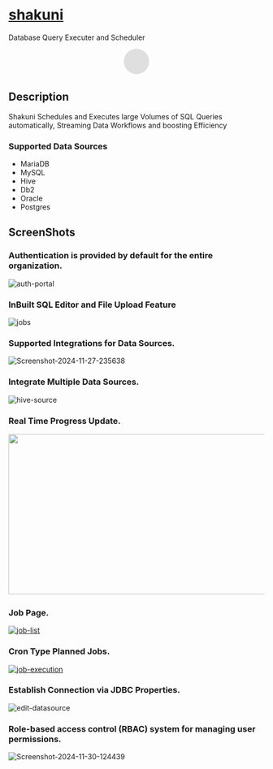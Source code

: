 # <a href="https://shakuni.lawlie8.org">shakuni</a>

Database Query Executer and Scheduler

<div id="header" align="center">
 <img src="shakuni-ui/public/solid-circle-gray.png" alt="Shakuni" height="50px" width="50px">
</div>

## Description

Shakuni Schedules and Executes large Volumes of SQL Queries automatically, Streaming Data Workflows and boosting Efficiency

### Supported Data Sources
- MariaDB
- MySQL
- Hive
- Db2
- Oracle
- Postgres

## ScreenShots

### Authentication is provided by default for the entire organization.
<img src="https://i.ibb.co/BzvwRGc/auth-portal.png" alt="auth-portal" border="0"></img>
### InBuilt SQL Editor and File Upload Feature
<img src="https://i.ibb.co/QjDCk1D/jobs.png" alt="jobs" border="0" ></img>
### Supported Integrations for Data Sources.
<img src="https://i.ibb.co/qd3QcS3/Screenshot-2024-11-27-235638.png" alt="Screenshot-2024-11-27-235638" border="0"></img>
### Integrate Multiple Data Sources.
<img src="https://i.ibb.co/xSNFMBV/hive-source.png" alt="hive-source" border="0"></img>
### Real Time Progress Update.
<img src="https://github.com/lawlie8/shakuni/blob/main/shakuni-ui/public/misc/demo.gif" height="316px" width="600px" border="0"></img>
### Job Page.
<a href="https://ibb.co/Pzmc61c"><img src="https://i.ibb.co/wr0SzpS/job-list.png" alt="job-list" border="0"></a>
### Cron Type Planned Jobs.
<a href="https://ibb.co/k0FNsys"><img src="https://i.ibb.co/1KxFtnt/job-execution.png" alt="job-execution" border="0"></a>
### Establish Connection via JDBC Properties.
<img src="https://i.ibb.co/ZmSxLmt/edit-datasource.png" alt="edit-datasource" border="0"></img>
### Role-based access control (RBAC) system for managing user permissions.
<img src="https://i.ibb.co/MCK4JJc/Screenshot-2024-11-30-124439.png" alt="Screenshot-2024-11-30-124439" border="0"></img>